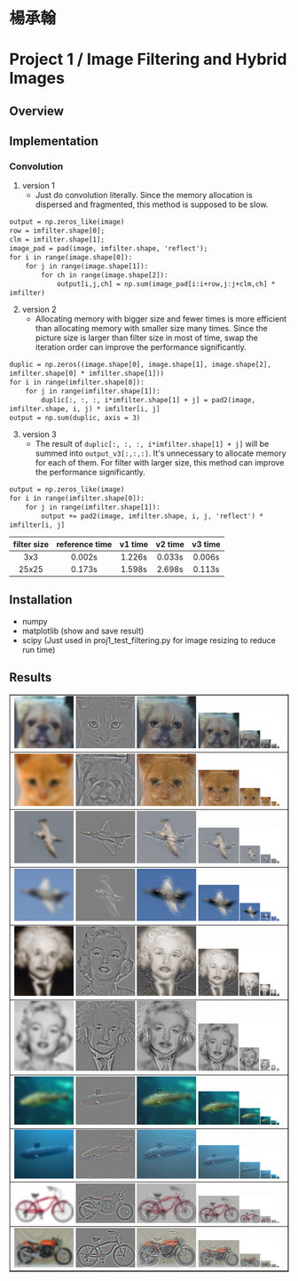# 楊承翰
# Project 1 / Image Filtering and Hybrid Images
## Overview
## Implementation
### Convolution
1. version 1
    * Just do convolution literally.
Since the memory allocation is dispersed and fragmented, this method is supposed to be slow.
```
output = np.zeros_like(image)
row = imfilter.shape[0];
clm = imfilter.shape[1];
image_pad = pad(image, imfilter.shape, 'reflect');
for i in range(image.shape[0]):
    for j in range(image.shape[1]):
        for ch in range(image.shape[2]):
            output[i,j,ch] = np.sum(image_pad[i:i+row,j:j+clm,ch] * imfilter)
```
2. version 2
    * Allocating memory with bigger size and fewer times is more efficient than allocating memory with smaller size many times.
Since the picture size is larger than filter size in most of time, swap the iteration order can improve the performance significantly.
```
duplic = np.zeros((image.shape[0], image.shape[1], image.shape[2], imfilter.shape[0] * imfilter.shape[1]))
for i in range(imfilter.shape[0]):
    for j in range(imfilter.shape[1]):
        duplic[:, :, :, i*imfilter.shape[1] + j] = pad2(image, imfilter.shape, i, j) * imfilter[i, j]
output = np.sum(duplic, axis = 3)
```

3. version 3
    * The result of `duplic[:, :, :, i*imfilter.shape[1] + j]` will be summed into `output_v3[:,:,:]`. 
It's unnecessary to allocate memory for each of them.
For filter with larger size, this method can improve the performance significantly.

```
output = np.zeros_like(image)
for i in range(imfilter.shape[0]):
    for j in range(imfilter.shape[1]):
        output += pad2(image, imfilter.shape, i, j, 'reflect') * imfilter[i, j]
```

| filter size | reference time | v1 time | v2 time | v3 time |
|:---:|:---:|:---:|:---:|:---:|
| 3x3 | 0.002s | 1.226s | 0.033s | 0.006s |
| 25x25 | 0.173s | 1.598s | 2.698s | 0.113s |

## Installation
* numpy 
* matplotlib (show and save result)
* scipy (Just used in proj1_test_filtering.py for image resizing to reduce run time)

## Results

<table border=1>
<tr>
<td>
<img src="low_frequencies_dog.png" width="22%"/>
<img src="high_frequencies_cat.png"  width="22%"/>
<img src="hybrid_image_dog_cat.png" width="22%"/>
<img src="hybrid_image_scales_dog_cat.png" width="30%"/>
</td>
</tr>

<tr>
<td>
<img src="low_frequencies_cat.png" width="22%"/>
<img src="high_frequencies_dog.png"  width="22%"/>
<img src="hybrid_image_cat_dog.png" width="22%"/>
<img src="hybrid_image_scales_cat_dog.png" width="30%"/>
</td>
</tr>

<tr>
<td>
<img src="low_frequencies_bird.png" width="22%"/>
<img src="high_frequencies_plane.png"  width="22%"/>
<img src="hybrid_image_bird_plane.png" width="22%"/>
<img src="hybrid_image_scales_bird_plane.png" width="30%"/>
</td>
</tr>

<tr>
<td>
<img src="low_frequencies_plane.png" width="22%"/>
<img src="high_frequencies_bird.png"  width="22%"/>
<img src="hybrid_image_plane_bird.png" width="22%"/>
<img src="hybrid_image_scales_plane_bird.png" width="30%"/>
</td>
</tr>

<tr>
<td>
<img src="low_frequencies_einstein.png" width="22%"/>
<img src="high_frequencies_marilyn.png"  width="22%"/>
<img src="hybrid_image_einstein_marilyn.png" width="22%"/>
<img src="hybrid_image_scales_einstein_marilyn.png" width="30%"/>
</td>
</tr>

<tr>
<td>
<img src="low_frequencies_marilyn.png" width="22%"/>
<img src="high_frequencies_einstein.png"  width="22%"/>
<img src="hybrid_image_marilyn_einstein.png" width="22%"/>
<img src="hybrid_image_scales_marilyn_einstein.png" width="30%"/>
</td>
</tr>

<tr>
<td>
<img src="low_frequencies_fish.png" width="22%"/>
<img src="high_frequencies_submarine.png"  width="22%"/>
<img src="hybrid_image_fish_submarine.png" width="22%"/>
<img src="hybrid_image_scales_fish_submarine.png" width="30%"/>
</td>
</tr>

<tr>
<td>
<img src="low_frequencies_submarine.png" width="22%"/>
<img src="high_frequencies_fish.png"  width="22%"/>
<img src="hybrid_image_submarine_fish.png" width="22%"/>
<img src="hybrid_image_scales_submarine_fish.png" width="30%"/>
</td>
</tr>

<tr>
<td>
<img src="low_frequencies_bicycle.png" width="22%"/>
<img src="high_frequencies_motorcycle.png"  width="22%"/>
<img src="hybrid_image_bicycle_motorcycle.png" width="22%"/>
<img src="hybrid_image_scales_bicycle_motorcycle.png" width="30%"/>
</td>
</tr>

<tr>
<td>
<img src="low_frequencies_motorcycle.png" width="22%"/>
<img src="high_frequencies_bicycle.png"  width="22%"/>
<img src="hybrid_image_motorcycle_bicycle.png" width="22%"/>
<img src="hybrid_image_scales_motorcycle_bicycle.png" width="30%"/>
</td>
</tr>




















